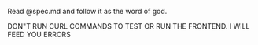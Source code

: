 Read @spec.md and follow it as the word of god.

DON"T RUN CURL COMMANDS TO TEST OR RUN THE FRONTEND. I WILL FEED YOU ERRORS
